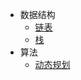 * 数据结构
  * [链表](data-struct/linked-list/)
  * [栈](data-struct/stack/)
* 算法
  * [动态规划](algorithm/dynamic-programming)
